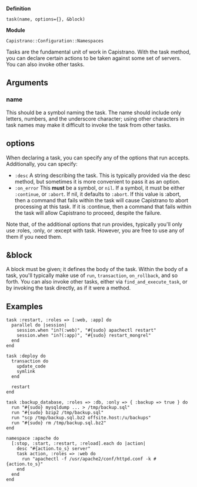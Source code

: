 **Definition**

    task(name, options={}, &block)

**Module**

    Capistrano::Configuration::Namespaces

Tasks are the fundamental unit of work in Capistrano. With the task method, you can declare certain actions to be taken against some set of servers. You can also invoke other tasks.

## Arguments

### name

This should be a symbol naming the task. The name should include only letters, numbers, and the underscore character; using other characters in task names may make it difficult to invoke the task from other tasks.

## options

When declaring a task, you can specify any of the options that run accepts. Additionally, you can specify:

* `:desc` A string describing the task. This is typically provided via the desc method, but sometimes it is more convenient to pass it as an option.
* `:on_error` This **must** be a symbol, or `nil`. If a symbol, it must be either `:continue`, or `:abort`. If nil, it defaults to `:abort`. If this value is :abort, then a command that fails within the task will cause Capistrano to abort processing at this task. If it is :continue, then a command that fails within the task will allow Capistrano to proceed, despite the failure.

Note that, of the additional options that run provides, typically you'll only use :roles, :only, or :except with task. However, you are free to use any of them if you need them.

## &block

A block must be given; it defines the body of the task. Within the body of a task, you'll typically make use of `run`, `transaction`, `on_rollback`, and so forth. You can also invoke other tasks, either via `find_and_execute_task`, or by invoking the task directly, as if it were a method.

## Examples

    task :restart, :roles => [:web, :app] do
      parallel do |session|
        session.when "in?(:web)", "#{sudo} apachectl restart"
        session.when "in?(:app)", "#{sudo} restart_mongrel"
      end
    end

    task :deploy do
      transaction do
        update_code
        symlink
      end

      restart
    end

    task :backup_database, :roles => :db, :only => { :backup => true } do
      run "#{sudo} mysqldump ... > /tmp/backup.sql"
      run "#{sudo} bzip2 /tmp/backup.sql"
      run "scp /tmp/backup.sql.bz2 offsite.host:/u/backups"
      run "#{sudo} rm /tmp/backup.sql.bz2"
    end

    namespace :apache do
      [:stop, :start, :restart, :reload].each do |action|
        desc "#{action.to_s} server"
        task action, :roles => :web do
          run "apachectl -f /usr/apache2/conf/httpd.conf -k #{action.to_s}"
        end
      end
    end
